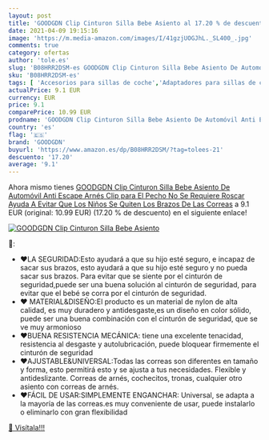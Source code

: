 ```yaml
---
layout: post
title: 'GOODGDN Clip Cinturon Silla Bebe Asiento al 17.20 % de descuento'
date: 2021-04-09 19:15:16
image: 'https://m.media-amazon.com/images/I/41gzjUOGJhL._SL400_.jpg'
comments: true
category: ofertas
author: 'tole.es'
slug: 'B08HRR2DSM-es GOODGDN Clip Cinturon Silla Bebe Asiento De Automóvil Anti...'
sku: 'B08HRR2DSM-es'
tags: [ 'Accesorios para sillas de coche','Adaptadores para sillas de coche','Bebé','Sillas de coche y accesorios','bebe','goodgdn', ]
actualPrice: 9.1 EUR
currency: EUR
price: 9.1
comparePrice: 10.99 EUR
prodname: 'GOODGDN Clip Cinturon Silla Bebe Asiento De Automóvil Anti Escape Arnés Clip para El Pecho No Se Requiere Roscar Ayuda A Evitar Que Los Niños Se Quiten Los Brazos De Las Correas'
country: 'es'
flag: '🇪🇸'
brand: 'GOODGDN'
buyurl: 'https://www.amazon.es/dp/B08HRR2DSM/?tag=tolees-21'
descuento: '17.20'
average: '9.1'
---
```


Ahora mismo tienes [GOODGDN Clip Cinturon Silla Bebe Asiento De Automóvil Anti Escape Arnés Clip para El Pecho No Se Requiere Roscar Ayuda A Evitar Que Los Niños Se Quiten Los Brazos De Las Correas](https://www.amazon.es/dp/B08HRR2DSM/?tag=tolees-21) a 9.1 EUR (original: 10.99 EUR) (17.20 %  de descuento) en el siguiente enlace!

[![GOODGDN Clip Cinturon Silla Bebe Asiento](https://m.media-amazon.com/images/I/41gzjUOGJhL._SL400_.jpg)](https://www.amazon.es/dp/B08HRR2DSM/?tag=tolees-21)

🔎:

- ❤LA SEGURIDAD:Esto ayudará a que su hijo esté seguro, e incapaz de sacar sus brazos, esto ayudará a que su hijo esté seguro y no pueda sacar sus brazos. Para evitar que se siente por el cinturón de seguridad,puede ser una buena solución al cinturón de seguridad, para evitar que el bebé se corra por el cinturón de seguridad.
- ❤ MATERIAL&DISEÑO:El producto es un material de nylon de alta calidad, es muy duradero y antidesgaste,es un diseño en color sólido, puede ser una buena combinación con el cinturón de seguridad, que se ve muy armonioso
- ❤BUENA RESISTENCIA MECÁNICA: tiene una excelente tenacidad, resistencia al desgaste y autolubricación, puede bloquear firmemente el cinturón de seguridad
- ❤AJUSTABLE&UNIVERSAL:Todas las correas son diferentes en tamaño y forma, esto permitirá esto y se ajusta a tus necesidades. Flexible y antideslizante. Correas de arnés, cochecitos, tronas, cualquier otro asiento con correas de arnés.
- ❤FÁCIL DE USAR:SIMPLEMENTE ENGANCHAR: Universal, se adapta a la mayoría de las correas.es muy conveniente de usar, puede instalarlo o eliminarlo con gran flexibilidad

[🛒 Visítala!!!](https://www.amazon.es/dp/B08HRR2DSM/?tag=tolees-21)
